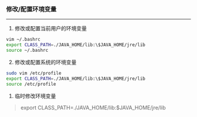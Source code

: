 ### 修改/配置环境变量
---
1. 修改或配置当前用户的环境变量
```bash
vim ~/.bashrc  
export CLASS_PATH=./JAVA_HOME/lib:\$JAVA_HOME/jre/lib  
source ~/.bashrc
```  

2. 修改或配置系统的环境变量
```bash 
sudo vim /etc/profile   
export CLASS_PATH=./JAVA_HOME/lib:\$JAVA_HOME/jre/lib  
source /etc/profile
```

1. 临时修改环境变量
>export CLASS_PATH=./JAVA_HOME/lib:\$JAVA_HOME/jre/lib
